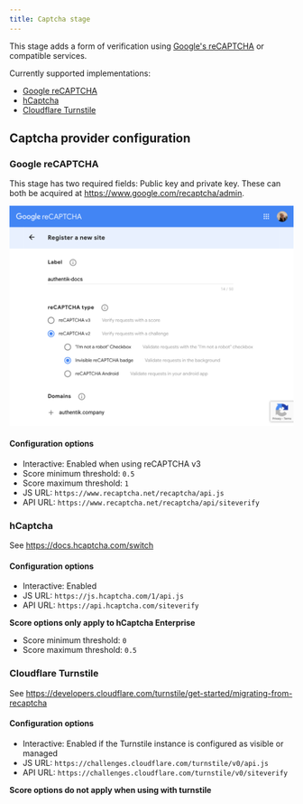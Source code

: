 ```yaml
---
title: Captcha stage
---
```


This stage adds a form of verification using [Google's reCAPTCHA](https://www.google.com/recaptcha/intro/v3.html) or compatible services.

Currently supported implementations:

-   [Google reCAPTCHA](#google-recaptcha)
-   [hCaptcha](#hcaptcha)
-   [Cloudflare Turnstile](#cloudflare-turnstile)

## Captcha provider configuration

### Google reCAPTCHA

This stage has two required fields: Public key and private key. These can both be acquired at https://www.google.com/recaptcha/admin.

![](./captcha-admin.png)

#### Configuration options

-   Interactive: Enabled when using reCAPTCHA v3
-   Score minimum threshold: `0.5`
-   Score maximum threshold: `1`
-   JS URL: `https://www.recaptcha.net/recaptcha/api.js`
-   API URL: `https://www.recaptcha.net/recaptcha/api/siteverify`

### hCaptcha

See https://docs.hcaptcha.com/switch

#### Configuration options

-   Interactive: Enabled
-   JS URL: `https://js.hcaptcha.com/1/api.js`
-   API URL: `https://api.hcaptcha.com/siteverify`

**Score options only apply to hCaptcha Enterprise**

-   Score minimum threshold: `0`
-   Score maximum threshold: `0.5`

### Cloudflare Turnstile

See https://developers.cloudflare.com/turnstile/get-started/migrating-from-recaptcha

#### Configuration options

-   Interactive: Enabled if the Turnstile instance is configured as visible or managed
-   JS URL: `https://challenges.cloudflare.com/turnstile/v0/api.js`
-   API URL: `https://challenges.cloudflare.com/turnstile/v0/siteverify`

**Score options do not apply when using with turnstile**
